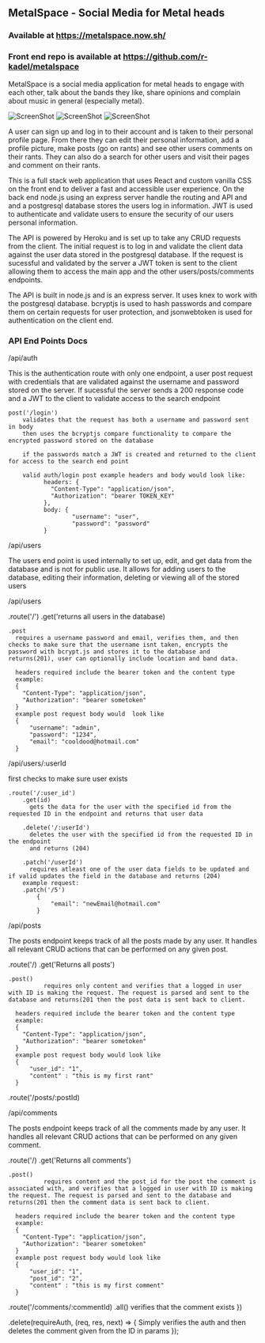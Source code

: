 ## MetalSpace - Social Media for Metal heads

### Available at https://metalspace.now.sh/
### Front end repo is available at https://github.com/r-kadel/metalspace


MetalSpace is a social media application for metal heads to engage with each other, talk about the bands they like, share opinions and complain about music in general (especially metal).

![ScreenShot](./screenshots/home.png)
![ScreenShot](./screenshots/landing.png)
![ScreenShot](./screenshots/search.png)

A user can sign up and log in to their account and is taken to their personal profile page. From there they can edit their personal information, add a profile picture, make posts (go on rants) and see other users comments on their rants. They can also do a search for other users and visit their pages and comment on their rants.

This is a full stack web application that uses React and custom vanilla CSS on the front end to deliver a fast and accessible user experience.
On the back end node.js using an express server handle the routing and API and and a postgresql database stores the users log in information. 
JWT is used to authenticate and validate users to ensure the security of our users personal information.

The API is powered by Heroku and is set up to take any CRUD requests from the client. The initial request is to log in and validate the client data against the user data stored in the postgresql database. If the request is sucessful and validated by the server a JWT token is sent to the client allowing them to access the main app and the other users/posts/comments endpoints. 

The API is built in node.js and is an express server. It uses knex to work with the postgresql database. bcryptjs is used to hash passwords and compare them on certain requests for user protection, and jsonwebtoken is used for authentication on the client end.


### API End Points Docs

  /api/auth

  This is the authentication route with only one endpoint, a user post request with credentials that are validated against the username and password stored on the server. If sucessful the server sends a 200 response code and a JWT to the client to validate access to the search endpoint
  
    post('/login')
        validates that the request has both a username and password sent in body
        then uses the bcryptjs compare functionality to compare the encrypted password stored on the database

        if the passwords match a JWT is created and returned to the client for access to the search end point 

        valid auth/login post example headers and body would look like:
              headers: {
                "Content-Type": "application/json",
                "Authorization": "bearer TOKEN_KEY"
              },
              body: {
                      "username": "user",
                      "password": "password"
              }


  /api/users

  The users end point is used internally to set up, edit, and get data from the database and is not for public use. It allows for adding users to the database, editing their information, deleting or viewing all of the stored users

  /api/users

   .route('/')
    .get('returns all users in the database)

    .post 
      requires a username password and email, verifies them, and then checks to make sure that the username isnt taken, encrypts the password with bcrypt.js and stores it to the database and returns(201), user can optionally include location and band data.

      headers required include the bearer token and the content type
      example: 
      {
        "Content-Type": "application/json",
        "Authorization": "bearer sometoken"
      }
      example post request body would  look like 
      {
	      "username": "admin",
	      "password": "1234",
	      "email": "cooldood@hotmail.com"
      }

  /api/users/:userId

  first checks to make sure user exists
  
    .route('/:user_id')
        .get(id) 
          gets the data for the user with the specified id from the requested ID in the endpoint and returns that user data

        .delete('/:userId') 
          deletes the user with the specified id from the requested ID in the endpoint
          and returns (204)

        .patch('/userId') 
          requires atleast one of the user data fields to be updated and if valid updates the field in the database and returns (204)
        example request:
        .patch('/5')
            {
	            "email": "newEmail@hotmail.com"
            }
          
  /api/posts

  The posts endpoint keeps track of all the posts made by any user. It handles all relevant CRUD actions that can be performed on any given post.

  .route('/)
    .get('Returns all posts')

    .post()
              requires only content and verifies that a logged in user with ID is making the request. The request is parsed and sent to the database and returns(201 then the post data is sent back to client.

      headers required include the bearer token and the content type
      example: 
      {
        "Content-Type": "application/json",
        "Authorization": "bearer sometoken"
      }
      example post request body would look like 
      {
	      "user_id": "1",
	      "content" : "this is my first rant"
      }

  .route('/posts/:postId)
    


  /api/comments

  The posts endpoint keeps track of all the comments made by any user. It handles all relevant CRUD actions that can be performed on any given comment.

  .route('/)
    .get('Returns all comments')

    .post()
              requires content and the post_id for the post the comment is associated with, and verifies that a logged in user with ID is making the request. The request is parsed and sent to the database and returns(201 then the comment data is sent back to client.

      headers required include the bearer token and the content type
      example: 
      {
        "Content-Type": "application/json",
        "Authorization": "bearer sometoken"
      }
      example post request body would look like 
      {
	      "user_id": "1",
          "post_id": "2",
	      "content" : "this is my first comment"
      }

 .route('/comments/:commentId)
  .all()
    verifies that the comment exists
  })

  .delete(requireAuth, (req, res, next) => {
    Simply verifies the auth and then deletes the comment given from the ID in params
  });
